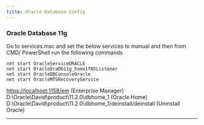 ```yaml
---
title: Oracle Database Config
---
```


### Oracle Database 11g

Go to services.msc and set the below services to manual and then from CMD/ PowerShell run the following commands

````batch
net start OracleServiceORACLE
net start OracleOraDb11g_home1TNSListener
net start OracleDBConsoleOracle
net start OracleMTSRecoveryService
````

<https://localhost:1158/em> (Enterprise Manager)  
D:\Oracle\David\product\11.2.0\dbhome_1 (Oracle Home)  
D:\Oracle\David\product\11.2.0\dbhome_1/deinstall/deinstall (Uninstall Oracle)

---